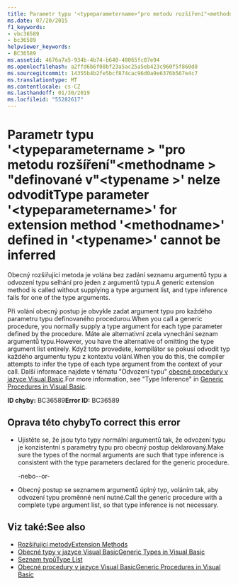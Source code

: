 ```yaml
---
title: Parametr typu '<typeparametername>"pro metodu rozšíření"<methodname>"definované v"<typename>' nelze odvodit
ms.date: 07/20/2015
f1_keywords:
- vbc36589
- bc36589
helpviewer_keywords:
- BC36589
ms.assetid: 4676a7a5-934b-4b74-b640-48065fc07e94
ms.openlocfilehash: a2ffd6b6f08bf23a5ac25a5eb423c960f5f860d8
ms.sourcegitcommit: 14355b4b2fe5bcf874cac96d0a9e6376b567e4c7
ms.translationtype: MT
ms.contentlocale: cs-CZ
ms.lasthandoff: 01/30/2019
ms.locfileid: "55282617"
---
```

# <a name="type-parameter-typeparametername-for-extension-method-methodname-defined-in-typename-cannot-be-inferred"></a><span data-ttu-id="c6258-102">Parametr typu '\<typeparametername > "pro metodu rozšíření"\<methodname > "definované v"\<typename >' nelze odvodit</span><span class="sxs-lookup"><span data-stu-id="c6258-102">Type parameter '\<typeparametername>' for extension method '\<methodname>' defined in '\<typename>' cannot be inferred</span></span>
<span data-ttu-id="c6258-103">Obecný rozšiřující metoda je volána bez zadání seznamu argumentů typu a odvození typu selhání pro jeden z argumentů typu.</span><span class="sxs-lookup"><span data-stu-id="c6258-103">A generic extension method is called without supplying a type argument list, and type inference fails for one of the type arguments.</span></span>  
  
 <span data-ttu-id="c6258-104">Při volání obecný postup je obvykle zadat argument typu pro každého parametru typu definovaného procedurou.</span><span class="sxs-lookup"><span data-stu-id="c6258-104">When you call a generic procedure, you normally supply a type argument for each type parameter defined by the procedure.</span></span> <span data-ttu-id="c6258-105">Máte ale alternativní zcela vynechání seznam argumentů typu.</span><span class="sxs-lookup"><span data-stu-id="c6258-105">However, you have the alternative of omitting the type argument list entirely.</span></span> <span data-ttu-id="c6258-106">Když toto provedete, kompilátor se pokusí odvodit typ každého argumentu typu z kontextu volání.</span><span class="sxs-lookup"><span data-stu-id="c6258-106">When you do this, the compiler attempts to infer the type of each type argument from the context of your call.</span></span> <span data-ttu-id="c6258-107">Další informace najdete v tématu "Odvození typu" [obecné procedury v jazyce Visual Basic](../../visual-basic/programming-guide/language-features/data-types/generic-procedures.md).</span><span class="sxs-lookup"><span data-stu-id="c6258-107">For more information, see "Type Inference" in [Generic Procedures in Visual Basic](../../visual-basic/programming-guide/language-features/data-types/generic-procedures.md).</span></span>  
  
 <span data-ttu-id="c6258-108">**ID chyby:** BC36589</span><span class="sxs-lookup"><span data-stu-id="c6258-108">**Error ID:** BC36589</span></span>  
  
## <a name="to-correct-this-error"></a><span data-ttu-id="c6258-109">Oprava této chyby</span><span class="sxs-lookup"><span data-stu-id="c6258-109">To correct this error</span></span>  
  
-   <span data-ttu-id="c6258-110">Ujistěte se, že jsou tyto typy normální argumentů tak, že odvození typu je konzistentní s parametry typu pro obecný postup deklarovaný.</span><span class="sxs-lookup"><span data-stu-id="c6258-110">Make sure the types of the normal arguments are such that type inference is consistent with the type parameters declared for the generic procedure.</span></span>  
  
     <span data-ttu-id="c6258-111">-nebo-</span><span class="sxs-lookup"><span data-stu-id="c6258-111">-or-</span></span>  
  
-   <span data-ttu-id="c6258-112">Obecný postup se seznamem argumentů úplný typ, voláním tak, aby odvození typu proměnné není nutné.</span><span class="sxs-lookup"><span data-stu-id="c6258-112">Call the generic procedure with a complete type argument list, so that type inference is not necessary.</span></span>  
  
## <a name="see-also"></a><span data-ttu-id="c6258-113">Viz také:</span><span class="sxs-lookup"><span data-stu-id="c6258-113">See also</span></span>
- [<span data-ttu-id="c6258-114">Rozšiřující metody</span><span class="sxs-lookup"><span data-stu-id="c6258-114">Extension Methods</span></span>](../../visual-basic/programming-guide/language-features/procedures/extension-methods.md)
- [<span data-ttu-id="c6258-115">Obecné typy v jazyce Visual Basic</span><span class="sxs-lookup"><span data-stu-id="c6258-115">Generic Types in Visual Basic</span></span>](../../visual-basic/programming-guide/language-features/data-types/generic-types.md)
- [<span data-ttu-id="c6258-116">Seznam typů</span><span class="sxs-lookup"><span data-stu-id="c6258-116">Type List</span></span>](../../visual-basic/language-reference/statements/type-list.md)
- [<span data-ttu-id="c6258-117">Obecné procedury v jazyce Visual Basic</span><span class="sxs-lookup"><span data-stu-id="c6258-117">Generic Procedures in Visual Basic</span></span>](../../visual-basic/programming-guide/language-features/data-types/generic-procedures.md)
